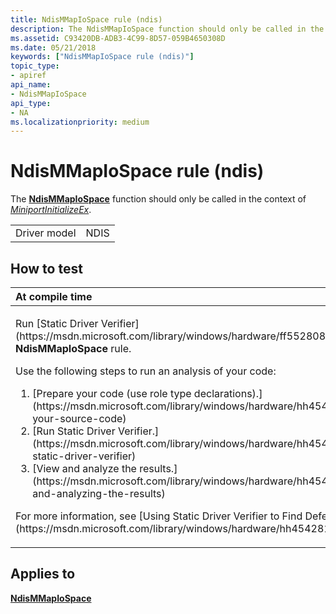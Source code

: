 ```yaml
---
title: NdisMMapIoSpace rule (ndis)
description: The NdisMMapIoSpace function should only be called in the context of MiniportInitializeEx.
ms.assetid: C93420DB-ADB3-4C99-8D57-059B4650308D
ms.date: 05/21/2018
keywords: ["NdisMMapIoSpace rule (ndis)"]
topic_type:
- apiref
api_name:
- NdisMMapIoSpace
api_type:
- NA
ms.localizationpriority: medium
---
```


# NdisMMapIoSpace rule (ndis)


The [**NdisMMapIoSpace**](https://msdn.microsoft.com/library/windows/hardware/ff563613) function should only be called in the context of [*MiniportInitializeEx*](https://msdn.microsoft.com/library/windows/hardware/ff559389).

|              |      |
|--------------|------|
| Driver model | NDIS |

How to test
-----------

<table>
<colgroup>
<col width="100%" />
</colgroup>
<thead>
<tr class="header">
<th align="left">At compile time</th>
</tr>
</thead>
<tbody>
<tr class="odd">
<td align="left"><p>Run [Static Driver Verifier](https://msdn.microsoft.com/library/windows/hardware/ff552808) and specify the <strong>NdisMMapIoSpace</strong> rule.</p>
Use the following steps to run an analysis of your code:
<ol>
<li>[Prepare your code (use role type declarations).](https://msdn.microsoft.com/library/windows/hardware/hh454281#preparing-your-source-code)</li>
<li>[Run Static Driver Verifier.](https://msdn.microsoft.com/library/windows/hardware/hh454281#running-static-driver-verifier)</li>
<li>[View and analyze the results.](https://msdn.microsoft.com/library/windows/hardware/hh454281#viewing-and-analyzing-the-results)</li>
</ol>
<p>For more information, see [Using Static Driver Verifier to Find Defects in Drivers](https://msdn.microsoft.com/library/windows/hardware/hh454281).</p></td>
</tr>
</tbody>
</table>

Applies to
----------

[**NdisMMapIoSpace**](https://msdn.microsoft.com/library/windows/hardware/ff563613)
 

 






